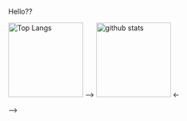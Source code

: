 <!-- ![github-readme-stats](https://git-hub-readme-stats-clone-31uf.vercel.app/api/?username=Sashq-o)
![github-readme-stats](https://git-hub-readme-stats-clone-31uf.vercel.app/api/top-langs/?username=Sashq-o) -->
Hello??
<p align="left"> 
  <img alt="Top Langs" height="150px" src="https://git-hub-readme-stats-clone-rust.vercel.app/api//top-langs/?username=Sashq-o&layout=compact&show_icons=true&theme=onedark" /> -->
  <img alt="github stats" height="150px" src="https://git-hub-readme-stats-clone-rust.vercel.app/api?username=Sashq-o&theme=onedark&show_icons=ture" />
<- </p> -->


